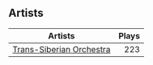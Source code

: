 ## Artists
Artists | Plays 
----- | -----: 
[Trans-Siberian Orchestra](/artists/trans-siberian-orchestra-58610) | 223

